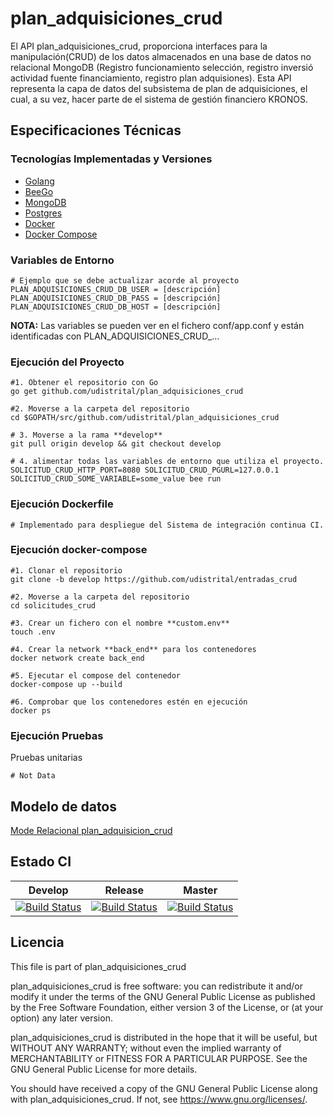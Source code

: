 # plan_adquisiciones_crud

El API plan_adquisiciones_crud, proporciona interfaces para la manipulación(CRUD) de los datos almacenados en una base de datos no relacional MongoDB (Registro funcionamiento selección, registro inversió actividad fuente financiamiento, registro plan adquisiones).
Esta API representa la capa de datos del subsistema de plan de adquisiciones, el cual, a su vez, hacer parte de el sistema de gestión financiero KRONOS.

## Especificaciones Técnicas

### Tecnologías Implementadas y Versiones

* [Golang](https://github.com/udistrital/introduccion_oas/blob/master/instalacion_de_herramientas/golang.md)
* [BeeGo](https://github.com/udistrital/introduccion_oas/blob/master/instalacion_de_herramientas/beego.md)
* [MongoDB](https://docs.mongodb.com/manual/)
* [Postgres](https://github.com/udistrital/lineamientos_oas/blob/master/instalacion_de_herramientas/postgres.md)
* [Docker](https://docs.docker.com/engine/install/ubuntu/)
* [Docker Compose](https://docs.docker.com/compose/)


### Variables de Entorno

```shell
# Ejemplo que se debe actualizar acorde al proyecto
PLAN_ADQUISICIONES_CRUD_DB_USER = [descripción]
PLAN_ADQUISICIONES_CRUD_DB_PASS = [descripción]
PLAN_ADQUISICIONES_CRUD_DB_HOST = [descripción]
```

**NOTA:** Las variables se pueden ver en el fichero conf/app.conf y están identificadas con PLAN_ADQUISICIONES_CRUD_...

### Ejecución del Proyecto

```shell
#1. Obtener el repositorio con Go
go get github.com/udistrital/plan_adquisiciones_crud

#2. Moverse a la carpeta del repositorio
cd $GOPATH/src/github.com/udistrital/plan_adquisiciones_crud

# 3. Moverse a la rama **develop**
git pull origin develop && git checkout develop

# 4. alimentar todas las variables de entorno que utiliza el proyecto.
SOLICITUD_CRUD_HTTP_PORT=8080 SOLICITUD_CRUD_PGURL=127.0.0.1 SOLICITUD_CRUD_SOME_VARIABLE=some_value bee run
```

### Ejecución Dockerfile

```shell
# Implementado para despliegue del Sistema de integración continua CI.
```

### Ejecución docker-compose

```shell
#1. Clonar el repositorio
git clone -b develop https://github.com/udistrital/entradas_crud

#2. Moverse a la carpeta del repositorio
cd solicitudes_crud

#3. Crear un fichero con el nombre **custom.env**
touch .env

#4. Crear la network **back_end** para los contenedores
docker network create back_end

#5. Ejecutar el compose del contenedor
docker-compose up --build

#6. Comprobar que los contenedores estén en ejecución
docker ps
```

### Ejecución Pruebas

Pruebas unitarias

```shell
# Not Data
```

## Modelo de datos

[Mode Relacional plan_adquisicion_crud](modelobd.png)

## Estado CI

| Develop | Release | Master |
| -- | -- | -- |
| [![Build Status](https://hubci.portaloas.udistrital.edu.co/api/badges/udistrital/plan_adquisiciones_crud/status.svg?ref=refs/heads/develop)](https://hubci.portaloas.udistrital.edu.co/udistrital/plan_adquisiciones_crud) | [![Build Status](https://hubci.portaloas.udistrital.edu.co/api/badges/udistrital/plan_adquisiciones_crud/status.svg?ref=refs/heads/release)](https://hubci.portaloas.udistrital.edu.co/udistrital/plan_adquisiciones_crud) | [![Build Status](https://hubci.portaloas.udistrital.edu.co/api/badges/udistrital/plan_adquisiciones_crud/status.svg?ref=refs/heads/master)](https://hubci.portaloas.udistrital.edu.co/udistrital/plan_adquisiciones_crud) |

## Licencia

This file is part of plan_adquisiciones_crud

plan_adquisiciones_crud is free software: you can redistribute it and/or modify it under the terms of the GNU General Public License as published by the Free Software Foundation, either version 3 of the License, or (at your option) any later version.

plan_adquisiciones_crud is distributed in the hope that it will be useful, but WITHOUT ANY WARRANTY; without even the implied warranty of MERCHANTABILITY or FITNESS FOR A PARTICULAR PURPOSE. See the GNU General Public License for more details.

You should have received a copy of the GNU General Public License along with plan_adquisiciones_crud. If not, see https://www.gnu.org/licenses/.
